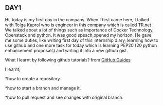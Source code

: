## **DAY1**

Hi, today is my first day in the company. When I first came here, I talked with Tolga Kaprol who is engineer in this company 
which is called TR.net . We talked about a lot of things such as importance of Docker Technology, Openstack and python. It was good speach,opened my horizon. He gave me some duties, like writing first day of this internship diary, learning how to use github and one more task
for today which is learning PEP20 (20 python enhancement proposals) and writing it into a new github gist.  


What I learnt by following github tutorials? from [GitHub Guides](https://guides.github.com/activities/hello-world/)

I learnt;

*how to create a repository.

*how to start a branch and manage it.

*how to pull request and see changes with original branch.

